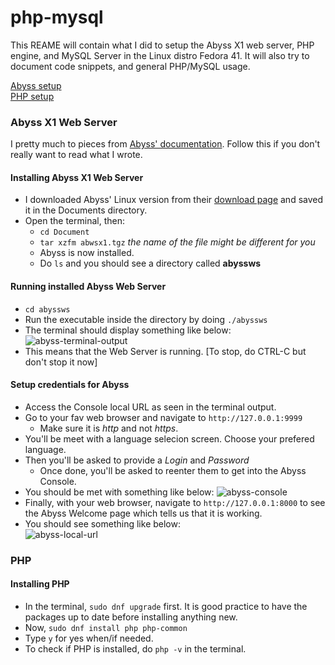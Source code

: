 # php-mysql
This REAME will contain what I did to setup the Abyss X1 web server, PHP engine, and MySQL Server in the Linux distro Fedora 41.
It will also try to document code snippets, and general PHP/MySQL usage.

[Abyss setup](#abyss-x1-web-server)  
[PHP setup](#php)

### Abyss X1 Web Server
I pretty much to pieces from [Abyss' documentation](https://aprelium.com/data/doc/2/abyssws-linux-doc-html/index.html). Follow this if you don't really want to read what I wrote.

#### Installing Abyss X1 Web Server
- I downloaded Abyss' Linux version from their [download page](https://aprelium.com/abyssws/download.php) and saved it in the Documents directory.
- Open the terminal, then:
  - `cd Document`
  - `tar xzfm abwsx1.tgz` *the name of the file might be different for you*
  - Abyss is now installed.
  - Do `ls` and you should see a directory called **abyssws**
 
#### Running installed Abyss Web Server
- `cd abyssws`
- Run the executable inside the directory by doing `./abyssws`
- The terminal should display something like below:
![abyss-terminal-output](https://github.com/user-attachments/assets/60163422-52c5-478a-b439-63f11286dbf2)
- This means that the Web Server is running. [To stop, do CTRL-C but don't stop it now]

#### Setup credentials for Abyss
- Access the Console local URL as seen in the terminal output.
- Go to your fav web browser and navigate to `http://127.0.0.1:9999`
  - Make sure it is *http* and not *https*.
- You'll be meet with a language selecion screen. Choose your prefered language.
- Then you'll be asked to provide a *Login* and *Password*
  - Once done, you'll be asked to reenter them to get into the Abyss Console.
-  You should be met with something like below:
![abyss-console](https://github.com/user-attachments/assets/b937fb3c-97d3-449e-a1b4-0bcbfb561328)
- Finally, with your web browser, navigate to `http://127.0.0.1:8000` to see the Abyss Welcome page which tells us that it is working.
- You should see something like below:  
![abyss-local-url](https://github.com/user-attachments/assets/a45b4346-24e0-45d4-92a7-77516603f60c)

### PHP

#### Installing PHP
- In the terminal, `sudo dnf upgrade` first. It is good practice to have the packages up to date before installing anything new.
- Now, `sudo dnf install php php-common`
- Type `y` for yes when/if needed.
- To check if PHP is installed, do `php -v` in the terminal.
